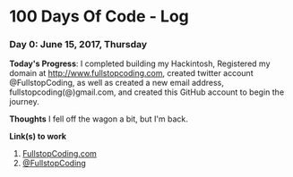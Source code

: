 # 100 Days Of Code - Log

### Day 0: June 15, 2017, Thursday

**Today's Progress**: I completed building my Hackintosh, Registered my domain at http://www.fullstopcoding.com, created twitter account @FullstopCoding, as well as created a new email address, fullstopcoding(@)gmail.com, and created this GitHub account to begin the journey.

**Thoughts** I fell off the wagon a bit, but I'm back.

**Link(s) to work**
1. [FullstopCoding.com](http://www.fullstopcoding.com)
2. [@FullstopCoding](https://twitter.com/FullstopCoding)
